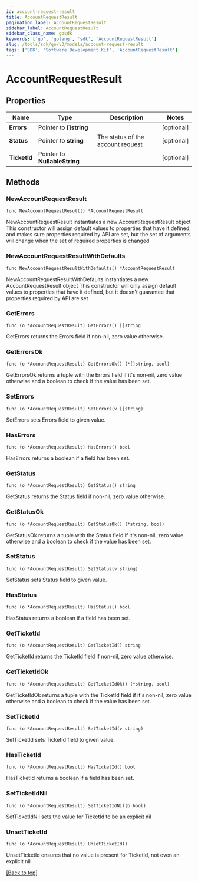 ```yaml
---
id: account-request-result
title: AccountRequestResult
pagination_label: AccountRequestResult
sidebar_label: AccountRequestResult
sidebar_class_name: gosdk
keywords: ['go', 'golang', 'sdk', 'AccountRequestResult'] 
slug: /tools/sdk/go/v3/models/account-request-result
tags: ['SDK', 'Software Development Kit', 'AccountRequestResult']
---
```


# AccountRequestResult

## Properties

Name | Type | Description | Notes
------------ | ------------- | ------------- | -------------
**Errors** |  Pointer to **[]string** |  | [optional] 
**Status** |  Pointer to **string** | The status of the account request | [optional] 
**TicketId** |  Pointer to **NullableString** |  | [optional] 

## Methods

### NewAccountRequestResult

`func NewAccountRequestResult() *AccountRequestResult`

NewAccountRequestResult instantiates a new AccountRequestResult object
This constructor will assign default values to properties that have it defined,
and makes sure properties required by API are set, but the set of arguments
will change when the set of required properties is changed

### NewAccountRequestResultWithDefaults

`func NewAccountRequestResultWithDefaults() *AccountRequestResult`

NewAccountRequestResultWithDefaults instantiates a new AccountRequestResult object
This constructor will only assign default values to properties that have it defined,
but it doesn't guarantee that properties required by API are set

### GetErrors

`func (o *AccountRequestResult) GetErrors() []string`

GetErrors returns the Errors field if non-nil, zero value otherwise.

### GetErrorsOk

`func (o *AccountRequestResult) GetErrorsOk() (*[]string, bool)`

GetErrorsOk returns a tuple with the Errors field if it's non-nil, zero value otherwise
and a boolean to check if the value has been set.

### SetErrors

`func (o *AccountRequestResult) SetErrors(v []string)`

SetErrors sets Errors field to given value.

### HasErrors

`func (o *AccountRequestResult) HasErrors() bool`

HasErrors returns a boolean if a field has been set.

### GetStatus

`func (o *AccountRequestResult) GetStatus() string`

GetStatus returns the Status field if non-nil, zero value otherwise.

### GetStatusOk

`func (o *AccountRequestResult) GetStatusOk() (*string, bool)`

GetStatusOk returns a tuple with the Status field if it's non-nil, zero value otherwise
and a boolean to check if the value has been set.

### SetStatus

`func (o *AccountRequestResult) SetStatus(v string)`

SetStatus sets Status field to given value.

### HasStatus

`func (o *AccountRequestResult) HasStatus() bool`

HasStatus returns a boolean if a field has been set.

### GetTicketId

`func (o *AccountRequestResult) GetTicketId() string`

GetTicketId returns the TicketId field if non-nil, zero value otherwise.

### GetTicketIdOk

`func (o *AccountRequestResult) GetTicketIdOk() (*string, bool)`

GetTicketIdOk returns a tuple with the TicketId field if it's non-nil, zero value otherwise
and a boolean to check if the value has been set.

### SetTicketId

`func (o *AccountRequestResult) SetTicketId(v string)`

SetTicketId sets TicketId field to given value.

### HasTicketId

`func (o *AccountRequestResult) HasTicketId() bool`

HasTicketId returns a boolean if a field has been set.

### SetTicketIdNil

`func (o *AccountRequestResult) SetTicketIdNil(b bool)`

 SetTicketIdNil sets the value for TicketId to be an explicit nil

### UnsetTicketId
`func (o *AccountRequestResult) UnsetTicketId()`

UnsetTicketId ensures that no value is present for TicketId, not even an explicit nil

[[Back to top]](#) 


